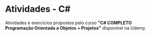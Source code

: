 # Atividades - C#

Atividades e exercícios propostos pelo curso **"C# COMPLETO Programação Orientada a Objetos + Projetos"** disponínel na Udemy.

